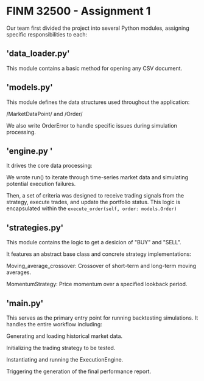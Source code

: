 # FINM 32500 - Assignment 1
Our team first divided the project into several Python modules, assigning specific responsibilities to each:

## 'data_loader.py'
This module contains a basic method for opening any CSV document.

## 'models.py'
This module defines the data structures used throughout the application:

/MarketDataPoint/ and /Order/

We also write OrderError to handle specific issues during simulation processing.

## 'engine.py '
It drives the core data processing: 

We wrote run() to iterate through time-series market data and simulating potential execution failures.

Then, a set of criteria was designed to receive trading signals from the strategy, execute trades, and update the portfolio status. This logic is encapsulated within the `execute_order(self, order: models.Order)`


## 'strategies.py'
This module contains the logic to get a desicion of "BUY" and "SELL". 

It features an abstract base class and concrete strategy implementations:

Moving_average_crossover: Crossover of short-term and long-term moving averages.

MomentumStrategy: Price momentum over a specified lookback period.

## 'main.py'
This serves as the primary entry point for running backtesting simulations. It handles the entire workflow including:

Generating and loading historical market data.

Initializing the trading strategy to be tested.

Instantiating and running the ExecutionEngine.

Triggering the generation of the final performance report.


